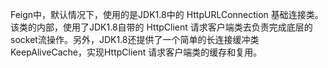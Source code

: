 Feign中，默认情况下，使用的是JDK1.8中的 HttpURLConnection 基础连接类。该类的内部，使用了JDK1.8自带的 HttpClient 请求客户端类去负责完成底层的socket流操作。另外，JDK1.8还提供了一个简单的长连接缓冲类 KeepAliveCache，实现HttpClient 请求客户端类的缓存和复用。